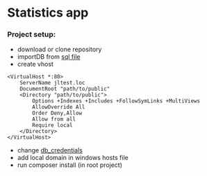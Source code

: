 # Statistics app

### Project setup:

- download or clone repository
- importDB from [sql file](https://github.com/adumitru68/statistics/blob/master/dumpDB/statistics.sql)
- create vhost
```
<VirtualHost *:80>
	ServerName jltest.loc
    DocumentRoot "path/to/public"
    <Directory "path/to/public">
		Options +Indexes +Includes +FollowSymLinks +MultiViews
		AllowOverride All
		Order Deny,Allow
		Allow from all
		Require local
	</Directory>
</VirtualHost>
```
- change [db_credentials](https://github.com/adumitru68/statistics/blob/master/config/settings.php)
- add local domain in windows hosts file
- run composer install (in root project)

